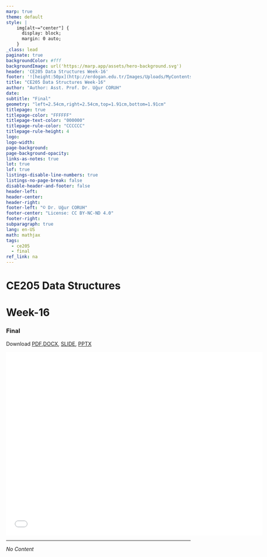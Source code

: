 ```yaml
---
marp: true
theme: default
style: |
    img[alt~="center"] {
      display: block;
      margin: 0 auto;
    }
_class: lead
paginate: true
backgroundColor: #fff
backgroundImage: url('https://marp.app/assets/hero-background.svg')
header: 'CE205 Data Structures Week-16'
footer: '![height:50px](http://erdogan.edu.tr/Images/Uploads/MyContents/L_379-20170718142719217230.jpg) RTEU CE205 Week-16'
title: "CE205 Data Structures Week-16"
author: "Author: Asst. Prof. Dr. Uğur CORUH"
date:
subtitle: "Final"
geometry: "left=2.54cm,right=2.54cm,top=1.91cm,bottom=1.91cm"
titlepage: true
titlepage-color: "FFFFFF"
titlepage-text-color: "000000"
titlepage-rule-color: "CCCCCC"
titlepage-rule-height: 4
logo:
logo-width:
page-background:
page-background-opacity:
links-as-notes: true
lot: true
lof: true
listings-disable-line-numbers: true
listings-no-page-break: false
disable-header-and-footer: false
header-left:
header-center:
header-right:
footer-left: "© Dr. Uğur CORUH"
footer-center: "License: CC BY-NC-ND 4.0"
footer-right:
subparagraph: true
lang: en-US
math: mathjax
tags:
  - ce205
  - final
ref_link: na
---
```


<!-- _backgroundColor: aquq -->

<!-- _color: orange -->

<!-- paginate: false -->

# CE205 Data Structures

# Week-16

### Final

Download [PDF](pandoc_ce205-week-16-final.en_doc.pdf),[DOCX](pandoc_ce205-week-16-final.en_word.docx), [SLIDE](ce205-week-16-final.en_slide.pdf), [PPTX](ce205-week-16-final.en_slide.pptx)

<iframe width=700, height=500 frameBorder=0 src="../ce205-week-16-final.en_slide.html"></iframe>

---

<!-- paginate: true -->

*No Content*